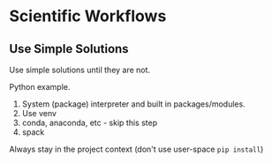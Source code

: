 # Scientific Workflows

## Use Simple Solutions
Use simple solutions until they are not.

Python example.
1. System (package) interpreter and built in packages/modules.
2. Use venv
3. conda, anaconda, etc - skip this step
4. spack

Always stay in the project context (don't use user-space `pip install`)
